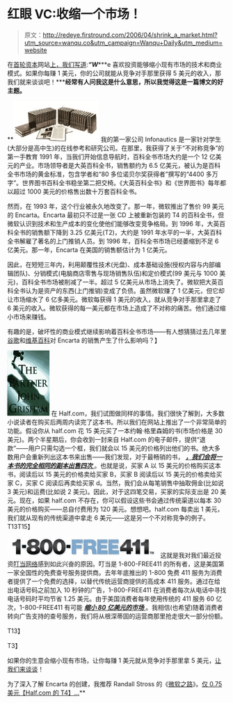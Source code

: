 # 红眼 VC:收缩一个市场！

> 原文：<http://redeye.firstround.com/2006/04/shrink_a_market.html?utm_source=wanqu.co&utm_campaign=Wanqu+Daily&utm_medium=website>

在[首轮资本](http://www.firstround.com/)网站[上，我们写道](http://www.firstround.com/our_focus.html):***“W******e 喜欢投资能够缩小现有市场的技术和商业模式。如果你每赚 1 美元，你的公司就能从竞争对手那里获得 5 美元的收入，那我们就来谈谈吧！*****经常有人问我这是什么意思，所以我觉得这是一篇博文的好主题。** 

 **[![Encyclopedia](img/74fc15df55c9e45f48bad77ea423c127.png "Encyclopedia")](https://www.britannica.com/) 我的第一家公司 Infonautics 是一家针对学生(大部分是高中生)的在线参考和研究公司。在那里，我获得了关于“不对称竞争”的第一手教育 1991 年，当我们开始信息导航时，百科全书市场大约是一个 12 亿美元的产业。市场领导者是大英百科全书，销售额约为 6.5 亿美元，被认为是百科全书市场的黄金标准，包含学者和“80 多位诺贝尔奖获得者”撰写的“4400 多万字”。世界图书百科全书稳坐第二把交椅。《大英百科全书》和《世界图书》每年都以超过 1000 美元的价格售出数十万套百科全书。 

然而，在 1993 年，这个行业被永久地改变了。那一年，微软推出了售价 99 美元的 Encarta。Encarta 最初只不过是一张 CD 上被重新包装的 T4 的百科全书，但微软认识到技术和生产成本的变化使他们能够改变竞争格局。到 1996 年，大英百科全书的销售额下降到 3.25 亿美元(T2)，大约是 1991 年水平的一半，大英百科全书解雇了著名的上门推销人员。到 1996 年，百科全书市场已经萎缩到不足 6 亿美元。那一年，Encarta 在美国的销售额估计为 1 亿美元。

因此，在短短三年内，利用颠覆性技术(光盘)、成本基础设施(授权内容与内部编辑团队)、分销模式(电脑商店零售与现场销售队伍)和定价模式(99 美元与 1000 美元)，百科全书市场被削减了一半。超过 5 亿美元从市场上消失了。微软把大英百科全书认为是资产的东西(上门推销)变成了负债。虽然微软赚了 1 亿美元，但它却让市场缩水了 6 亿多美元。微软每获得 1 美元的收入，就从竞争对手那里拿走了 6 美元的收入。微软获得的每一美元都在市场上造成了不对称的痛苦。他们通过缩小市场来赚钱。

有趣的是，破坏性的商业模式继续影响着百科全书市场——有人想猜猜过去几年里[谷歌](https://www.google.com)和[维基百科](https://en.wikipedia.org/wiki/Wikipedia)对 Encarta 的销售产生了什么影响吗？】

[![5a_7](img/678c851e86ac64a3e81267146c9352df.png "5a_7")](http://product.half.ebay.com/The-Partner_W0QQprZ1037314QQtgZinfo) 在 Half.com，我们试图做同样的事情。我们很快了解到，大多数小说读者在购买后两周内读完了这本书。所以我们在网站上推出了一个非常简单的功能。假设你从 half.com 花 15 美元买了一本约翰·格里森姆的书(市场价格是 30 美元)。两个半星期后，你会收到一封来自 Half.com 的电子邮件，提供“退款”——用户只需勾选一个框，我们就会以 15 美元的价格列出他们的书。绝大多数用户会重新列出这本书来出售——我们发现，对于最畅销的书， *<u> **，我们会将一本书的完全相同的副本出售四次** </u>* 。也就是说，买家 A 以 15 美元的价格购买这本书，阅读后以 15 美元的价格卖给买家 B，买家 B 阅读后以 15 美元的价格卖给买家 C，买家 C 阅读后再卖给买家 d。当然，我们会从每笔销售中抽取佣金(比如说 3 美元)和运费(比如说 2 美元)。因此，对于这四笔交易，买家的实际支出是 20 美元。现在，如果 half.com 不存在，你可以假设这些书会通过传统渠道以每本 30 美元的价格购买——总自付费用为 120 美元。想想吧。half.com 每卖出 1 美元，我们就从现有的传统渠道中拿走 6 美元——这是另一个不对称竞争的例子。
T13T15】

[![Free411](img/ebc405c3936d934b28b8287a2e0c8a3d.png "Free411")](http://www.free411.com) 这就是我对我们最近投资[叮当网络](http://www.free411.com)感到如此兴奋的原因。叮当是 1-800-FREE411 的所有者，这是美国第一家全国性的免费查号服务提供商。去年年底推出的 1-800 免费 411 服务为消费者提供了一个免费的选择，以替代传统运营商提供的高成本 411 服务。通过在给出电话号码之前加入 10 秒钟的广告，1-800-FREE411 在消费者每次从电话中寻找电话号码时平均节省 1.25 美元。由于美国消费者每年使用传统的 411 服务 60 亿次，1-800-FREE411 有可能 *<u> **缩小 80 亿美元的市场** </u>* 。我相信(也希望)随着消费者转向广告支持的查号服务，我们将从根深蒂固的运营商那里抢走很大一部分份额。

T13】

T3】

如果你的生意会缩小现有市场，让你每赚 1 美元就从竞争对手那里拿 5 美元，[让我们来谈谈](http://www.firstround.com/contact.html)！

为了深入了解 Encarta 的创建，我推荐 Randall Stross 的《[微软之路](http://product.half.ebay.com/The-Microsoft-Way_W0QQtgZinfoQQprZ56754)》。[仅 0.75 美元【Half.com 的 T4】...](http://product.half.ebay.com/The-Microsoft-Way_W0QQtgZinfoQQprZ56754)**